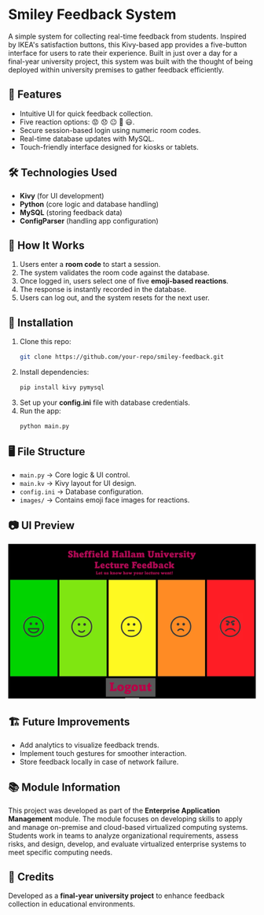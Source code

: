 # Smiley Feedback System 

A simple system for collecting real-time feedback from students. Inspired by IKEA's satisfaction buttons, this Kivy-based app provides a five-button interface for users to rate their experience. Built in just over a day for a final-year university project, this system was built with the thought of being deployed within university premises to gather feedback efficiently.

## 📌 Features
- Intuitive UI for quick feedback collection.
- Five reaction options: 😡 😞 😐 🙂 😃.
- Secure session-based login using numeric room codes.
- Real-time database updates with MySQL.
- Touch-friendly interface designed for kiosks or tablets.

## 🛠️ Technologies Used
- **Kivy** (for UI development)
- **Python** (core logic and database handling)
- **MySQL** (storing feedback data)
- **ConfigParser** (handling app configuration)

## 🚀 How It Works
1. Users enter a **room code** to start a session.
2. The system validates the room code against the database.
3. Once logged in, users select one of five **emoji-based reactions**.
4. The response is instantly recorded in the database.
5. Users can log out, and the system resets for the next user.

## 🔧 Installation
1. Clone this repo:
   ```sh
   git clone https://github.com/your-repo/smiley-feedback.git
   ```
2. Install dependencies:
   ```sh
   pip install kivy pymysql
   ```
3. Set up your **config.ini** file with database credentials.
4. Run the app:
   ```sh
   python main.py
   ```

## 🖥️ File Structure
- `main.py` → Core logic & UI control.
- `main.kv` → Kivy layout for UI design.
- `config.ini` → Database configuration.
- `images/` → Contains emoji face images for reactions.

## 📷 UI Preview
<p align="center">
  <img src="SMILEY_pic.png" alt="*Source: Sectigo*">
</p>


## 🏗️ Future Improvements
- Add analytics to visualize feedback trends.
- Implement touch gestures for smoother interaction.
- Store feedback locally in case of network failure.

## 📚 Module Information
This project was developed as part of the **Enterprise Application Management** module. The module focuses on developing skills to apply and manage on-premise and cloud-based virtualized computing systems. Students work in teams to analyze organizational requirements, assess risks, and design, develop, and evaluate virtualized enterprise systems to meet specific computing needs.

## 🙌 Credits
Developed as a **final-year university project** to enhance feedback collection in educational environments.

